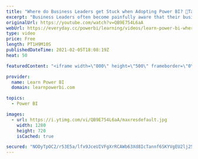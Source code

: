 ```yaml
---
title: "Where do Business Leaders get Stuck when Adopting Power BI? 🔴Talk Power BI LIVE Q&A (Feb 5, 2021)"
excerpt: "Business Leaders often become painfully aware that their business is stuck in the BI Stone Age. But find themselves facing tough obstacles when trying to change existing systems + processes and adopt new era of Power BI + Agile BI. In this discussion, we will examine the obstacles in their path and brainstorm"
originalUrl: https://youtube.com/watch?v=QB9E754L6aA
webUrl: https://everyday.cc/powerbi/learning/videos/learn-power-bi-where-do-business-leaders-get-stuck-when-adopting-power-bi-talk-power-bi-live-qa-feb-5-2021/
type: video
price: Free
length: PT1H9M10S
publishedDateTime: 2021-02-05T18:08:19Z
heat: 50

featuredContent: "<iframe width=\"800\" height=\"500\" frameborder=\"0\" src=\"https://www.youtube.com/embed/QB9E754L6aA\" allow=\"accelerometer; autoplay; encrypted-media; gyroscope; picture-in-picture\" allowfullscreen></iframe>"

provider:
  name: Learn Power BI
  domain: learnpowerbi.com

topics:
  - Power BI

images:
  - url: https://i.ytimg.com/vi/QB9E754L6aA/maxresdefault.jpg
    width: 1280
    height: 720
    isCached: true

secured: "NODyTpOC2/r53E5a/lfx9JceUIVFgXrRCAWb63Xd8IcTannf6SKYVgEU2lj25tE8V8yiArUXZVYHUXEsjwmYM/Rye6qOW53M7jBe0du+YG5lLc/ySj4qO868BolV6I3clbv2jeTCnnkAOIjgIgLaBBWLQsiriovULRaHhTBZliqU/DMcjrC7gaO5Fd+0fQ69s5z7YFU9owqUFbZkdib0beWXemuysIoIzavjWjAax+sMVm2HzE6p0oiWE6brTG9oMczk+FhIb4wgedJyQiUMMybz9DSanZfLVTSgrmeYc6gtxsr5P1LsTsOLazQQKYhfvomWY+QkZN28S/u6EAbhvEGP2YiQc4f7RtN/0dUbmDBZOQX/z/LcmYzIWHQTOck7Y6bJ8Cv31BONXO2bKsGBPmm0xBUG8M7F62V3Q1D2lVU=;0YXvPrUw6SQGevCgJvMfVQ=="
---
```


